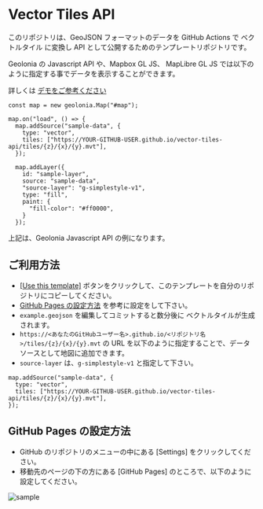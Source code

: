 # Vector Tiles API

このリポジトリは、GeoJSON フォーマットのデータを GitHub Actions で ベクトルタイル に変換し API として公開するためのテンプレートリポジトリです。

Geolonia の Javascript API や、Mapbox GL JS、 MapLibre GL JS では以下のように指定する事でデータを表示することができます。

詳しくは [デモをご参考ください](https://codepen.io/naogify/pen/poVQGyQ) 

```
const map = new geolonia.Map("#map");

map.on("load", () => {
  map.addSource("sample-data", {
    type: "vector",
    tiles: ["https://YOUR-GITHUB-USER.github.io/vector-tiles-api/tiles/{z}/{x}/{y}.mvt"],
  });

  map.addLayer({
    id: "sample-layer",
    source: "sample-data",
    "source-layer": "g-simplestyle-v1",
    type: "fill",
    paint: {
      "fill-color": "#ff0000",
    }
  });
```
上記は、Geolonia Javascript API の例になります。


## ご利用方法

* [[Use this template]](./vector-tiles-api/generate) ボタンをクリックして、このテンプレートを自分のリポジトリにコピーしてください。
* [GitHub Pages の設定方法](#github-pages-%E3%81%AE%E8%A8%AD%E5%AE%9A%E6%96%B9%E6%B3%95) を参考に設定をして下さい。
* `example.geojson` を編集してコミットすると数分後に ベクトルタイルが生成されます。
* `https://<あなたのGitHubユーザー名>.github.io/<リポジトリ名>/tiles/{z}/{x}/{y}.mvt` の URL を以下のように指定することで、データソースとして地図に追加できます。
* `source-layer` は、`g-simplestyle-v1` と指定して下さい。

```
map.addSource("sample-data", {
  type: "vector",
  tiles: ["https://YOUR-GITHUB-USER.github.io/vector-tiles-api/tiles/{z}/{x}/{y}.mvt"],
});
```


## GitHub Pages の設定方法

* GitHub のリポジトリのメニューの中にある [Settings] をクリックしてください。
* 移動先のページの下の方にある [GitHub Pages] のところで、以下のように設定してください。

![sample](https://user-images.githubusercontent.com/8760841/195016374-3630ae80-b170-4d87-8e3d-88f5408e7a7b.png)

